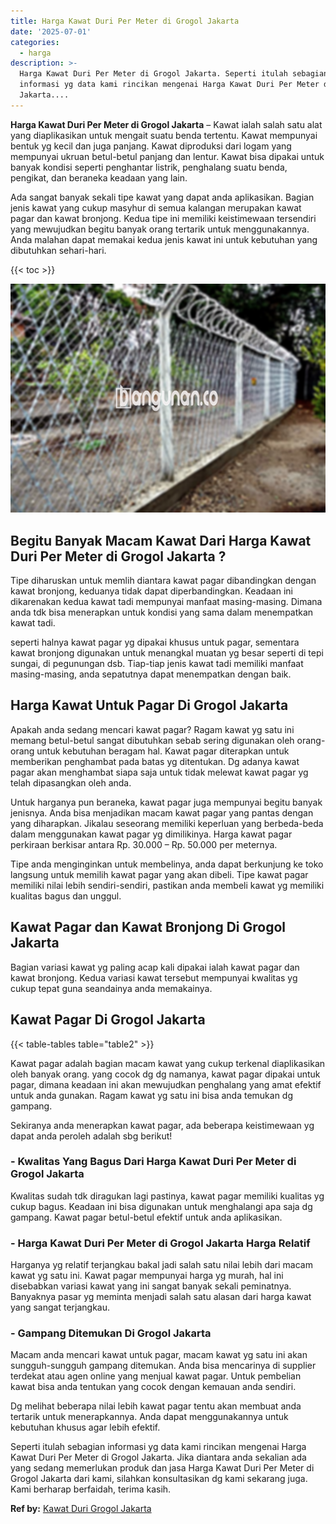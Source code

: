 ```yaml
---
title: Harga Kawat Duri Per Meter di Grogol Jakarta
date: '2025-07-01'
categories:
  - harga
description: >-
  Harga Kawat Duri Per Meter di Grogol Jakarta. Seperti itulah sebagian
  informasi yg data kami rincikan mengenai Harga Kawat Duri Per Meter di Grogol
  Jakarta....
---
```


**Harga Kawat Duri Per Meter di Grogol Jakarta** – Kawat ialah salah satu alat yang diaplikasikan untuk mengait suatu benda tertentu. Kawat mempunyai bentuk yg kecil dan juga panjang. Kawat diproduksi dari logam yang mempunyai ukruan betul-betul panjang dan lentur. Kawat bisa dipakai untuk banyak kondisi seperti penghantar listrik, penghalang suatu benda, pengikat, dan beraneka keadaan yang lain.

Ada sangat banyak sekali tipe kawat yang dapat anda aplikasikan. Bagian jenis kawat yang cukup masyhur di semua kalangan merupakan kawat pagar dan kawat bronjong. Kedua tipe ini memiliki keistimewaan tersendiri yang mewujudkan begitu banyak orang tertarik untuk menggunakannya. Anda malahan dapat memakai kedua jenis kawat ini untuk kebutuhan yang dibutuhkan sehari-hari.

{{< toc >}}

![Harga Kawat Duri Per Meter di Grogol Jakarta](/images/jual-kawat-murah33.png)

## Begitu Banyak Macam Kawat Dari Harga Kawat Duri Per Meter di Grogol Jakarta ?

Tipe diharuskan untuk memlih diantara kawat pagar dibandingkan dengan kawat bronjong, keduanya tidak dapat diperbandingkan. Keadaan ini dikarenakan kedua kawat tadi mempunyai manfaat masing-masing. Dimana anda tdk bisa menerapkan untuk kondisi yang sama dalam menempatkan kawat tadi.

seperti halnya kawat pagar yg dipakai khusus untuk pagar, sementara kawat bronjong digunakan untuk menangkal muatan yg besar seperti di tepi sungai, di pegunungan dsb. Tiap-tiap jenis kawat tadi memiliki manfaat masing-masing, anda sepatutnya dapat menempatkan dengan baik.

## Harga Kawat Untuk Pagar Di Grogol Jakarta

Apakah anda sedang mencari kawat pagar? Ragam kawat yg satu ini memang betul-betul sangat dibutuhkan sebab sering digunakan oleh orang-orang untuk kebutuhan beragam hal. Kawat pagar diterapkan untuk memberikan penghambat pada batas yg ditentukan. Dg adanya kawat pagar akan menghambat siapa saja untuk tidak melewat kawat pagar yg telah dipasangkan oleh anda.

Untuk harganya pun beraneka, kawat pagar juga mempunyai begitu banyak jenisnya. Anda bisa menjadikan macam kawat pagar yang pantas dengan yang diharapkan. Jikalau seseorang memiliki keperluan yang berbeda-beda dalam menggunakan kawat pagar yg dimilikinya. Harga kawat pagar perkiraan berkisar antara Rp. 30.000 – Rp. 50.000 per meternya.

Tipe anda menginginkan untuk membelinya, anda dapat berkunjung ke toko langsung untuk memilih kawat pagar yang akan dibeli. Tipe kawat pagar memiliki nilai lebih sendiri-sendiri, pastikan anda membeli kawat yg memiliki kualitas bagus dan unggul.

## Kawat Pagar dan Kawat Bronjong Di Grogol Jakarta

Bagian variasi kawat yg paling acap kali dipakai ialah kawat pagar dan kawat bronjong. Kedua variasi kawat tersebut mempunyai kwalitas yg cukup tepat guna seandainya anda memakainya.

## Kawat Pagar Di Grogol Jakarta

{{< table-tables table="table2" >}}

Kawat pagar adalah bagian macam kawat yang cukup terkenal diaplikasikan oleh banyak orang. yang cocok dg dg namanya, kawat pagar dipakai untuk pagar, dimana keadaan ini akan mewujudkan penghalang yang amat efektif untuk anda gunakan. Ragam kawat yg satu ini bisa anda temukan dg gampang.

Sekiranya anda menerapkan kawat pagar, ada beberapa keistimewaan yg dapat anda peroleh adalah sbg berikut!

### \- Kwalitas Yang Bagus Dari Harga Kawat Duri Per Meter di Grogol Jakarta

Kwalitas sudah tdk diragukan lagi pastinya, kawat pagar memiliki kualitas yg cukup bagus. Keadaan ini bisa digunakan untuk menghalangi apa saja dg gampang. Kawat pagar betul-betul efektif untuk anda aplikasikan.

### \- Harga Kawat Duri Per Meter di Grogol Jakarta Harga Relatif

Harganya yg relatif terjangkau bakal jadi salah satu nilai lebih dari macam kawat yg satu ini. Kawat pagar mempunyai harga yg murah, hal ini disebabkan variasi kawat yang ini sangat banyak sekali peminatnya. Banyaknya pasar yg meminta menjadi salah satu alasan dari harga kawat yang sangat terjangkau.

### \- Gampang Ditemukan Di Grogol Jakarta

Macam anda mencari kawat untuk pagar, macam kawat yg satu ini akan sungguh-sungguh gampang ditemukan. Anda bisa mencarinya di supplier terdekat atau agen online yang menjual kawat pagar. Untuk pembelian kawat bisa anda tentukan yang cocok dengan kemauan anda sendiri.

Dg melihat beberapa nilai lebih kawat pagar tentu akan membuat anda tertarik untuk menerapkannya. Anda dapat menggunakannya untuk kebutuhan khusus agar lebih efektif.

Seperti itulah sebagian informasi yg data kami rincikan mengenai Harga Kawat Duri Per Meter di Grogol Jakarta. Jika diantara anda sekalian ada yang sedang memerlukan produk dan jasa Harga Kawat Duri Per Meter di Grogol Jakarta dari kami, silahkan konsultasikan dg kami sekarang juga. Kami berharap berfaidah, terima kasih.

**Ref by:** [Kawat Duri Grogol Jakarta](https://id.wikipedia.org/wiki/Kawat)
